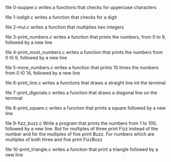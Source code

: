 file 0-isupper.c writes a functions that checks for uppercase characters

file 1-isdigit.c writes a function that checks for a digit

file 2-mul.c writes a function that multiplies two integers

file 3-print_numbers.c writes a function that prints the numbers, from 0 to 9, followed by a new line

file 4-print_most_numbers.c writes a function that prints the numbers from 0 t0 9, followed by a new line

file 5-more_numbers.c writes a function that prints 10 times the numbers from 0 t0 14, followed by a new line

file 6-print_line.c writes a functions that draws a straight line int the terminal

file 7-print_digonals.c writes a function that draws a diagonal line on the terminal

file 8-print_square.c writes a function that prints a square followed by a new line

file 9-fizz_buzz.c Write a program that prints the numbers from 1 to 100, followed by a new line. But for multiples of three print Fizz instead of the number and for the multiples of five print Buzz. For numbers which are multiples of both three and five print FizzBuzz

file 10-print_triangle.c writes a function that print a triangle followed by a new line
